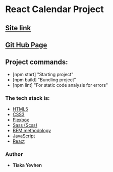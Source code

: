 # React Calendar Project

## [Site link](https://github.com/YevhenTiaka/React-Calendar/)

## [Git Hub Page](https://yevhentiaka.github.io/secondProject/)

## Project commands:

- [npm start] "Starting project"
- [npm build] "Bundling project"
- [npm lint] "For static code analysis for errors"

### The tech stack is:

- [HTML5](https://en.wikipedia.org/wiki/HTML5)
- [CSS3](https://en.wikipedia.org/wiki/Cascading_Style_Sheets)
- [Flexbox](https://en.wikipedia.org/wiki/CSS_Flexible_Box_Layout)
- [Sass (Scss)](https://sass-lang.com/)
- [BEM methodology](https://en.bem.info/methodology/)
- [JavaScript](https://en.wikipedia.org/wiki/JavaScript)
- [React](https://en.reactjs.org/)

### Author

- **Tiaka Yevhen**
